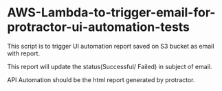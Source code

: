 # AWS-Lambda-to-trigger-email-for-protractor-ui-automation-tests

This script is to trigger UI automation report saved on S3 bucket as email with report.

This report will update the status(Successful/ Failed) in subject of email.

API Automation should be the html report generated by protractor.
